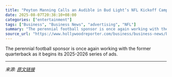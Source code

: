 ```yaml
---
title: "Peyton Manning Calls an Audible in Bud Light’s NFL Kickoff Campaign"
date: 2025-08-07T20:38:10+08:00
categories: ["entertainment"]
tags: ["Business", "Business News", "advertising", "NFL"]
summary: "The perennial football sponsor is once again working with the former quarterback as it begins its 2025-2026 series of ads."
source_url: "https://www.hollywoodreporter.com/business/business-news/bud-light-nfl-parachute-ad-peyton-manning-1236338992/"
---
```


The perennial football sponsor is once again working with the former quarterback as it begins its 2025-2026 series of ads.

---

*来源: [原文链接](https://www.hollywoodreporter.com/business/business-news/bud-light-nfl-parachute-ad-peyton-manning-1236338992/)*
